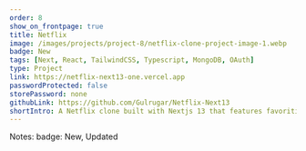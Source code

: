 ```yaml
---
order: 8
show_on_frontpage: true
title: Netflix
image: /images/projects/project-8/netflix-clone-project-image-1.webp
badge: New
tags: [Next, React, TailwindCSS, Typescript, MongoDB, OAuth]
type: Project
link: https://netflix-next13-one.vercel.app
passwordProtected: false
storePassword: none
githubLink: https://github.com/Gulrugar/Netflix-Next13
shortIntro: A Netflix clone built with Nextjs 13 that features favoriting videos and OAuth with Google and Github.
---
```


Notes:
badge: New, Updated
